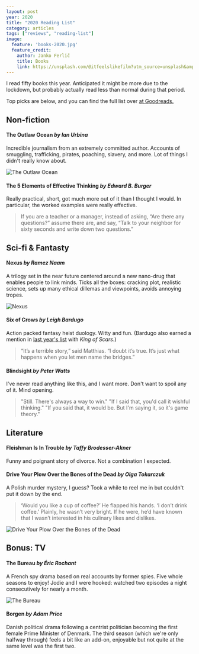 ```yaml
---
layout: post
year: 2020
title: "2020 Reading List"
category: articles
tags: ["reviews", "reading-list"]
image:
  feature: 'books-2020.jpg'
  feature_credit:
    author: Janko Ferlič
    title: Books
    link: https://unsplash.com/@itfeelslikefilm?utm_source=unsplash&amp;utm_medium=referral&amp;utm_content=creditCopyText
---
```


I read fifty books this year. Anticipated it might be more due to the lockdown, but probably actually read less than normal during that period.

Top picks are below, and you can find the full list over [at
Goodreads.](https://www.goodreads.com/review/list/2875383-xavier-shay?read_at=2020&sort=rating)

## Non-fiction

#### The Outlaw Ocean _by Ian Urbina_

Incredible journalism from an extremely committed author. Accounts of
smuggling, trafficking, pirates, poaching, slavery, and more. Lot of things I
didn't really know about.

![The Outlaw Ocean](/images/the-outlaw-ocean.jpg)

#### The 5 Elements of Effective Thinking _by Edward B. Burger_

Really practical, short, got much more out of it than I thought I would. In
particular, the worked examples were really effective.

> If you are a teacher or a manager, instead of asking, “Are there any
> questions?” assume there are, and say, “Talk to your neighbor for sixty
> seconds and write down two questions.”

## Sci-fi & Fantasty

#### Nexus _by Ramez Naam_

A trilogy set in the near future centered around a new nano-drug that enables
people to link minds. Ticks all the boxes: cracking plot, realistic science,
sets up many ethical dillemas and viewpoints, avoids annoying tropes.

![Nexus](/images/nexus.jpg)

#### Six of Crows _by Leigh Bardugo_

Action packed fantasy heist duology. Witty and fun. (Bardugo also earned a
mention in [last year's list](/articles/2019-reading-list.html) with _King of Scars_.)


> “It’s a terrible story,” said Matthias. “I doubt it’s true. It’s just what
> happens when you let men name the bridges.”

#### Blindsight _by Peter Watts_

I've never read anything like this, and I want more. Don't want to spoil any of
it. Mind opening.

> "Still. There's always a way to win." "If I said that, you'd call it wishful
> thinking." "If you said that, it would be. But I'm saying it, so it's game
> theory."

## Literature

#### Fleishman Is In Trouble _by Taffy Brodesser-Akner_

Funny and poignant story of divorce. Not a combination I expected.

#### Drive Your Plow Over the Bones of the Dead _by Olga Tokarczuk_

A Polish murder mystery, I guess? Took a while to reel me in but couldn't put
it down by the end.

> ‘Would you like a cup of coffee?’ He flapped his hands. ‘I don’t drink
> coffee.’ Plainly, he wasn’t very bright. If he were, he’d have known that I
> wasn’t interested in his culinary likes and dislikes.

![Drive Your Plow Over the Bones of the Dead](/images/drive-your-plow.jpg)

## Bonus: TV

#### The Bureau _by Éric Rochant_

A French spy drama based on real accounts by former spies. Five whole
seasons to enjoy! Jodie and I were hooked: watched two episodes a night
consecutively for nearly a month.

![The Bureau](/images/the-bureau.jpg)

#### Borgen _by Adam Price_

Danish political drama following a centrist politician becoming the first
female Prime Minister of Denmark. The third season (which we're only halfway
through) feels a bit like an add-on, enjoyable but not quite at the same level
was the first two.

